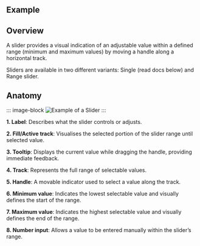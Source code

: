 ## Example

<ThemeSwitcher />
<slider-beta-example />

## Overview

A slider provides a visual indication of an adjustable value within a defined range (minimum and maximum values) by moving a handle along a horizontal track.

Sliders are available in two different variants: Single (read docs below) and Range slider.

## Anatomy

::: image-block
![Example of a Slider](/components/slider/overview-anatomy.svg)
:::

**1. Label**: Describes what the slider controls or adjusts.

**2. Fill/Active track**: Visualises the selected portion of the slider range until selected value.

**3. Tooltip**: Displays the current value while dragging the handle, providing immediate feedback.

**4. Track**: Represents the full range of selectable values.

**5. Handle**: A movable indicator used to select a value along the track.

**6. Minimum value**: Indicates the lowest selectable value and visually defines the start of the range.

**7. Maximum value**: Indicates the highest selectable value and visually defines the end of the range.

**8. Number input**: Allows a value to be entered manually within the slider’s range.
